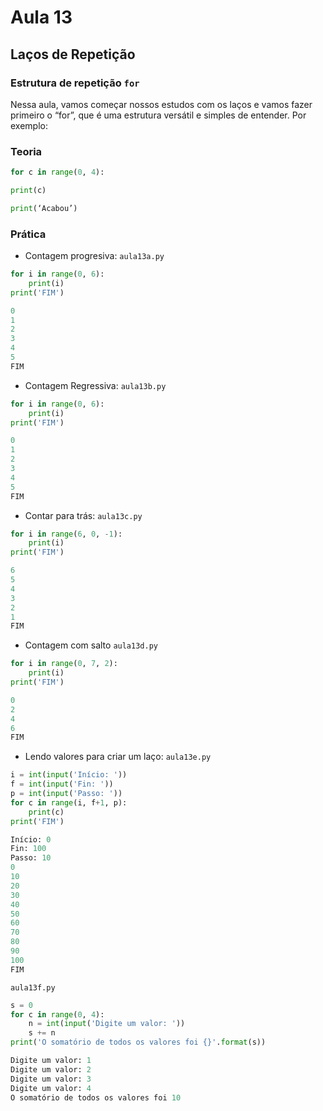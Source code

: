 # Aula 13

## Laços de Repetição

###  Estrutura de repetição `for`

Nessa aula, vamos começar nossos estudos com os laços e vamos fazer primeiro o “for”, que é uma estrutura versátil e simples de entender. Por exemplo:

### Teoria

``` py
for c in range(0, 4):

print(c)

print(‘Acabou’)
```

### Prática

* Contagem progresiva: `aula13a.py`
``` py
for i in range(0, 6):
    print(i)
print('FIM')
```

```py
0
1
2
3
4
5
FIM
```

* Contagem Regressiva: `aula13b.py`

``` py
for i in range(0, 6):
    print(i)
print('FIM')
```

```py
0
1
2
3
4
5
FIM
```

* Contar para trás: `aula13c.py`

``` py
for i in range(6, 0, -1):
    print(i)
print('FIM')
```

```py
6
5
4
3
2
1
FIM
```

* Contagem com salto `aula13d.py`

``` py
for i in range(0, 7, 2):
    print(i)
print('FIM')
```

```py
0
2
4
6
FIM
```

* Lendo valores para criar um laço: `aula13e.py`

```py
i = int(input('Início: '))
f = int(input('Fin: '))
p = int(input('Passo: '))
for c in range(i, f+1, p):
    print(c)
print('FIM')
```
```py
Início: 0
Fin: 100
Passo: 10
0
10
20
30
40
50
60
70
80
90
100
FIM
```

`aula13f.py`
```py
s = 0
for c in range(0, 4):
    n = int(input('Digite um valor: '))
    s += n
print('O somatório de todos os valores foi {}'.format(s))
```

```py
Digite um valor: 1
Digite um valor: 2
Digite um valor: 3
Digite um valor: 4
O somatório de todos os valores foi 10
```